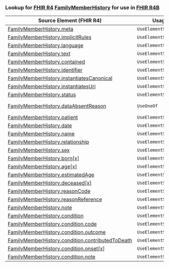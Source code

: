 ### Lookup for [FHIR R4](https://hl7.org/fhir/R4/) [FamilyMemberHistory](https://hl7.org/fhir/R4/FamilyMemberHistory.html) for use in [FHIR R4B](https://hl7.org/fhir/R4B/)

| Source Element (FHIR R4) | Usage | Target |
| -------------- | ----- | ------ |
| [FamilyMemberHistory.meta](https://hl7.org/fhir/R4/FamilyMemberHistory.html#resource) | `UseElementSameName` | [FamilyMemberHistory.meta](https://hl7.org/fhir/R4B/FamilyMemberHistory.html#resource) |
| [FamilyMemberHistory.implicitRules](https://hl7.org/fhir/R4/FamilyMemberHistory.html#resource) | `UseElementSameName` | [FamilyMemberHistory.implicitRules](https://hl7.org/fhir/R4B/FamilyMemberHistory.html#resource) |
| [FamilyMemberHistory.language](https://hl7.org/fhir/R4/FamilyMemberHistory.html#resource) | `UseElementSameName` | [FamilyMemberHistory.language](https://hl7.org/fhir/R4B/FamilyMemberHistory.html#resource) |
| [FamilyMemberHistory.text](https://hl7.org/fhir/R4/FamilyMemberHistory.html#resource) | `UseElementSameName` | [FamilyMemberHistory.text](https://hl7.org/fhir/R4B/FamilyMemberHistory.html#resource) |
| [FamilyMemberHistory.contained](https://hl7.org/fhir/R4/FamilyMemberHistory.html#resource) | `UseElementSameName` | [FamilyMemberHistory.contained](https://hl7.org/fhir/R4B/FamilyMemberHistory.html#resource) |
| [FamilyMemberHistory.identifier](https://hl7.org/fhir/R4/FamilyMemberHistory.html#resource) | `UseElementSameName` | [FamilyMemberHistory.identifier](https://hl7.org/fhir/R4B/FamilyMemberHistory.html#resource) |
| [FamilyMemberHistory.instantiatesCanonical](https://hl7.org/fhir/R4/FamilyMemberHistory.html#resource) | `UseElementSameName` | [FamilyMemberHistory.instantiatesCanonical](https://hl7.org/fhir/R4B/FamilyMemberHistory.html#resource) |
| [FamilyMemberHistory.instantiatesUri](https://hl7.org/fhir/R4/FamilyMemberHistory.html#resource) | `UseElementSameName` | [FamilyMemberHistory.instantiatesUri](https://hl7.org/fhir/R4B/FamilyMemberHistory.html#resource) |
| [FamilyMemberHistory.status](https://hl7.org/fhir/R4/FamilyMemberHistory.html#resource) | `UseElementSameName` | [FamilyMemberHistory.status](https://hl7.org/fhir/R4B/FamilyMemberHistory.html#resource) |
| [FamilyMemberHistory.dataAbsentReason](https://hl7.org/fhir/R4/FamilyMemberHistory.html#resource) | `UseOneOf` | [FamilyMemberHistory.dataAbsentReason](https://hl7.org/fhir/R4B/FamilyMemberHistory.html#resource)<br />[FamilyMemberHistory.dataAbsentReason](https://hl7.org/fhir/R4B/FamilyMemberHistory.html#resource) |
| [FamilyMemberHistory.patient](https://hl7.org/fhir/R4/FamilyMemberHistory.html#resource) | `UseElementSameName` | [FamilyMemberHistory.patient](https://hl7.org/fhir/R4B/FamilyMemberHistory.html#resource) |
| [FamilyMemberHistory.date](https://hl7.org/fhir/R4/FamilyMemberHistory.html#resource) | `UseElementSameName` | [FamilyMemberHistory.date](https://hl7.org/fhir/R4B/FamilyMemberHistory.html#resource) |
| [FamilyMemberHistory.name](https://hl7.org/fhir/R4/FamilyMemberHistory.html#resource) | `UseElementSameName` | [FamilyMemberHistory.name](https://hl7.org/fhir/R4B/FamilyMemberHistory.html#resource) |
| [FamilyMemberHistory.relationship](https://hl7.org/fhir/R4/FamilyMemberHistory.html#resource) | `UseElementSameName` | [FamilyMemberHistory.relationship](https://hl7.org/fhir/R4B/FamilyMemberHistory.html#resource) |
| [FamilyMemberHistory.sex](https://hl7.org/fhir/R4/FamilyMemberHistory.html#resource) | `UseElementSameName` | [FamilyMemberHistory.sex](https://hl7.org/fhir/R4B/FamilyMemberHistory.html#resource) |
| [FamilyMemberHistory.born[x]](https://hl7.org/fhir/R4/FamilyMemberHistory.html#resource) | `UseElementSameName` | [FamilyMemberHistory.born[x]](https://hl7.org/fhir/R4B/FamilyMemberHistory.html#resource) |
| [FamilyMemberHistory.age[x]](https://hl7.org/fhir/R4/FamilyMemberHistory.html#resource) | `UseElementSameName` | [FamilyMemberHistory.age[x]](https://hl7.org/fhir/R4B/FamilyMemberHistory.html#resource) |
| [FamilyMemberHistory.estimatedAge](https://hl7.org/fhir/R4/FamilyMemberHistory.html#resource) | `UseElementSameName` | [FamilyMemberHistory.estimatedAge](https://hl7.org/fhir/R4B/FamilyMemberHistory.html#resource) |
| [FamilyMemberHistory.deceased[x]](https://hl7.org/fhir/R4/FamilyMemberHistory.html#resource) | `UseElementSameName` | [FamilyMemberHistory.deceased[x]](https://hl7.org/fhir/R4B/FamilyMemberHistory.html#resource) |
| [FamilyMemberHistory.reasonCode](https://hl7.org/fhir/R4/FamilyMemberHistory.html#resource) | `UseElementSameName` | [FamilyMemberHistory.reasonCode](https://hl7.org/fhir/R4B/FamilyMemberHistory.html#resource) |
| [FamilyMemberHistory.reasonReference](https://hl7.org/fhir/R4/FamilyMemberHistory.html#resource) | `UseElementSameName` | [FamilyMemberHistory.reasonReference](https://hl7.org/fhir/R4B/FamilyMemberHistory.html#resource) |
| [FamilyMemberHistory.note](https://hl7.org/fhir/R4/FamilyMemberHistory.html#resource) | `UseElementSameName` | [FamilyMemberHistory.note](https://hl7.org/fhir/R4B/FamilyMemberHistory.html#resource) |
| [FamilyMemberHistory.condition](https://hl7.org/fhir/R4/FamilyMemberHistory.html#resource) | `UseElementSameName` | [FamilyMemberHistory.condition](https://hl7.org/fhir/R4B/FamilyMemberHistory.html#resource) |
| [FamilyMemberHistory.condition.code](https://hl7.org/fhir/R4/FamilyMemberHistory.html#resource) | `UseElementSameName` | [FamilyMemberHistory.condition.code](https://hl7.org/fhir/R4B/FamilyMemberHistory.html#resource) |
| [FamilyMemberHistory.condition.outcome](https://hl7.org/fhir/R4/FamilyMemberHistory.html#resource) | `UseElementSameName` | [FamilyMemberHistory.condition.outcome](https://hl7.org/fhir/R4B/FamilyMemberHistory.html#resource) |
| [FamilyMemberHistory.condition.contributedToDeath](https://hl7.org/fhir/R4/FamilyMemberHistory.html#resource) | `UseElementSameName` | [FamilyMemberHistory.condition.contributedToDeath](https://hl7.org/fhir/R4B/FamilyMemberHistory.html#resource) |
| [FamilyMemberHistory.condition.onset[x]](https://hl7.org/fhir/R4/FamilyMemberHistory.html#resource) | `UseElementSameName` | [FamilyMemberHistory.condition.onset[x]](https://hl7.org/fhir/R4B/FamilyMemberHistory.html#resource) |
| [FamilyMemberHistory.condition.note](https://hl7.org/fhir/R4/FamilyMemberHistory.html#resource) | `UseElementSameName` | [FamilyMemberHistory.condition.note](https://hl7.org/fhir/R4B/FamilyMemberHistory.html#resource) |
